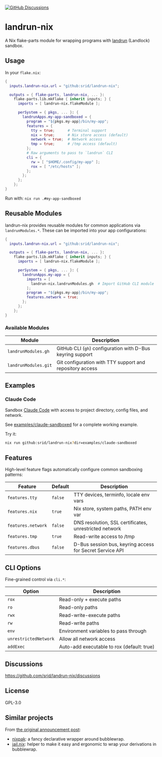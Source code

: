[![GitHub Discussions](https://img.shields.io/github/discussions/srid/landrun-nix)](https://github.com/srid/landrun-nix/discussions)

# landrun-nix

A Nix flake-parts module for wrapping programs with [landrun](https://github.com/Zouuup/landrun) (Landlock) sandbox.

## Usage

In your `flake.nix`:

```nix
{
  inputs.landrun-nix.url = "github:srid/landrun-nix";

  outputs = { flake-parts, landrun-nix, ... }:
    flake-parts.lib.mkFlake { inherit inputs; } {
      imports = [ landrun-nix.flakeModule ];

      perSystem = { pkgs, ... }: {
        landrunApps.my-app-sandboxed = {
          program = "${pkgs.my-app}/bin/my-app";
          features = {
            tty = true;      # Terminal support
            nix = true;      # Nix store access (default)
            network = true;  # Network access
            tmp = true;      # /tmp access (default)
          };
          # Raw arguments to pass to `landrun` CLI
          cli = {
            rw = [ "$HOME/.config/my-app" ];
            rox = [ "/etc/hosts" ];
          };
        };
      };
    };
}
```

Run with: `nix run .#my-app-sandboxed`

## Reusable Modules

landrun-nix provides reusable modules for common applications via `landrunModules.*`. These can be imported into your app configurations:

```nix
{
  inputs.landrun-nix.url = "github:srid/landrun-nix";

  outputs = { flake-parts, landrun-nix, ... }:
    flake-parts.lib.mkFlake { inherit inputs; } {
      imports = [ landrun-nix.flakeModule ];

      perSystem = { pkgs, ... }: {
        landrunApps.my-app = {
          imports = [
            landrun-nix.landrunModules.gh  # Import GitHub CLI module
          ];
          program = "${pkgs.my-app}/bin/my-app";
          features.network = true;
        };
      };
    };
}
```

### Available Modules

| Module | Description |
|--------|-------------|
| `landrunModules.gh` | GitHub CLI (`gh`) configuration with D-Bus keyring support |
| `landrunModules.git` | Git configuration with TTY support and repository access |

## Examples

### Claude Code

Sandbox [Claude Code](https://claude.ai/code) with access to project directory, config files, and network.

See [examples/claude-sandboxed](./examples/claude-sandboxed/flake.nix) for a complete working example.

Try it: 

```sh
nix run github:srid/landrun-nix?dir=examples/claude-sandboxed
```

## Features

High-level feature flags automatically configure common sandboxing patterns:

| Feature | Default | Description |
|---------|---------|-------------|
| `features.tty` | `false` | TTY devices, terminfo, locale env vars |
| `features.nix` | `true` | Nix store, system paths, PATH env var |
| `features.network` | `false` | DNS resolution, SSL certificates, unrestricted network |
| `features.tmp` | `true` | Read-write access to /tmp |
| `features.dbus` | `false` | D-Bus session bus, keyring access for Secret Service API |

## CLI Options

Fine-grained control via `cli.*`:

| Option | Description |
|--------|-------------|
| `rox` | Read-only + execute paths |
| `ro` | Read-only paths |
| `rwx` | Read-write-execute paths |
| `rw` | Read-write paths |
| `env` | Environment variables to pass through |
| `unrestrictedNetwork` | Allow all network access |
| `addExec` | Auto-add executable to rox (default: true) |

## Discussions

https://github.com/srid/landrun-nix/discussions

## License

GPL-3.0

## Similar projects

From [the original announcement post](https://x.com/sridca/status/1976791931431927899):

- [nixpak](https://github.com/nixpak/nixpak): a fancy declarative wrapper around bubblewrap.
- [jail.nix](https://sr.ht/~alexdavid/jail.nix/): helper to make it easy and ergonomic to wrap your derivations in bubblewrap.

